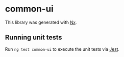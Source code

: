 # common-ui

This library was generated with [Nx](https://nx.dev).

## Running unit tests

Run `ng test common-ui` to execute the unit tests via [Jest](https://jestjs.io).
